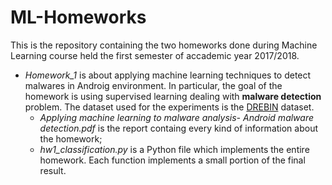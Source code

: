 # ML-Homeworks

This is the repository containing the two homeworks done during Machine Learning course held the first semester 
of accademic year 2017/2018.

- *Homework_1* is about applying machine learning techniques to detect malwares in Androig environment. In particular,
  the goal of the homework is using supervised learning dealing with **malware detection** problem. 
  The dataset used for the experiments is the [DREBIN](https://www.sec.cs.tu-bs.de/~danarp/drebin/) dataset.
  - *Applying machine learning to malware analysis- Android malware detection.pdf* is the report containg 
    every kind of information about the homework;
  - *hw1_classification.py* is a Python file which implements the entire homework. Each function implements 
    a small portion of the final result.
    
